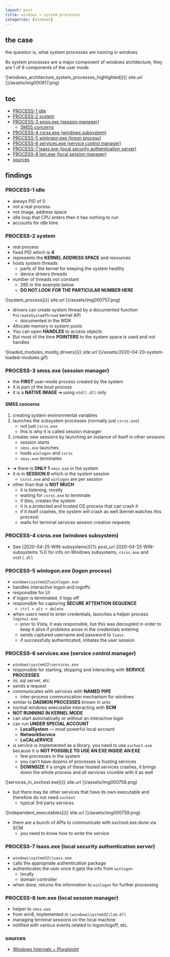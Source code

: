 ```yaml
---
layout: post
title: windows > system processes
categories: [windows]
---
```

## the case	
the question is, what system processes are running in windows

8x system processes are a major component of windows architecture, they are 1 of 6 components of the user mode

![windows_architecture_system_processes_highlighted]({{ site.url }}/assets/img000817.png)

## toc
<!-- TOC -->

- [PROCESS-1 idle](#process-1-idle)
- [PROCESS-2 system](#process-2-system)
- [PROCESS-3 smss.exe (session manager)](#process-3-smssexe-session-manager)
    - [SMSS concerns](#smss-concerns)
- [PROCESS-4 csrss.exe (windows subsystem)](#process-4-csrssexe-windows-subsystem)
- [PROCESS-5 winlogon.exe (logon process)](#process-5-winlogonexe-logon-process)
- [PROCESS-6 services.exe (service control manager)](#process-6-servicesexe-service-control-manager)
- [PROCESS-7 lsass.exe (local security authentication server)](#process-7-lsassexe-local-security-authentication-server)
- [PROCESS-8 lsm.exe (local session manager)](#process-8-lsmexe-local-session-manager)
- [sources](#sources)

<!-- /TOC -->

## findings
### PROCESS-1 idle
* always PID of 0
* not a real process
* not image, address space
* idle loop that CPU enters then it has nothing to run
* accounts for idle time

### PROCESS-2 system
* real process
* fixed PID which is **4**
* represents the **KERNEL ADDRESS SPACE** and resources
* hosts system threads
    * parts of the kernel for keeping the system healthy
    * device drivers threads
* number of threads not constant
    * 265 in the example below
    * **DO NOT LOOK FOR THE PARTICULAR NUMBER HERE**

![system_process]({{ site.url }}/assets/img000757.png)

* drivers can create system thread by a documented function `PsCreateSystemThread` kernel API 
    * documented in the WDK
* Allocate memory in system pools
* You can open **HANDLES** to access objects
* But most of the time **POINTERS** to the system space is used and not handles

![loaded_modules_mostly_drivers]({{ site.url }}/assets/2020-04-20-system-loaded-modules.gif)

### PROCESS-3 smss.exe (session manager)
* the **FIRST** user-mode process created by the system
* it is part of the boot process
* it is a **NATIVE IMAGE** ➔ using `ntdll.dll` only 

#### SMSS concerns
1. creating system environmental variables
2. launches the subsystem processes (normally just `csrss.exe`)
    * not just `csrss.exe`  
    * this is why it is called session manager
3. creates new sessions by launching an instance of itself in other sessions
    * session starts
    * `smss.exe` launches
    * loads `winlogon` and `csrss`
    * `smss.exe` terminates
* ➔ there is **ONLY 1** `smss.exe` in the system
* it is in **SESSION 0** which is the system session
    * `csrss.exe` and `winlogon` are per session
* other than that is **NOT MUCH**
    * it is listening, mostly
    * waiting for `csrss.exe` to terminate
    * if dies, creates the system
    * it is a protected and trusted OS process that can crash it
    * if it itself crashes, the system will crash as well (kernel watches this process)
    * waits for terminal services session creation requests

### PROCESS-4 csrss.exe (windows subsystem)
* See [2020-04-25-WIN-subsystems]({% post_url 2020-04-25-WIN-subsystems %}) for info on Windows subsystems, `csrss.exe` and `ntdll.dll` 


### PROCESS-5 winlogon.exe (logon process)
* `windows\system32\winlogon.exe`
* handles interactive logon and logoffs
* responsible for UI 
* if logon is terminated, it logs off 
* responsible for capturing **SECURE ATTENTION SEQUENCE**
    * `ctrl + alt + delete`
* when users need to enter credentials, launches a helper process `loginui.exe`
    * prior to Vista, it was responsible, but this was decoupled in order to keep it alive if problems arose in the credentials entering
    * sends captured username and password to `lsass`
    * if successfully authenticated, initiates the user session

### PROCESS-6 services.exe (service control manager)
* `windows\system32\services.exe`
* responsible for starting, stopping and interacting with **SERVICE PROCESSES**
* iis, sql server, etc.
* sends a request 
* communicates with services with **NAMED PIPE**
    * inter-process communication mechanism for windows
* similar to **DAEMON PROCESSES** known in unix
* normal windows executable interacting with **SCM**
* **NOT RUNNING IN KERNEL MODE**
* can start automatically or without an interactive login
* can run **UNDER SPECIAL ACCOUNT**
    * **LocalSystem** — most powerful local account
    * **NetworkService**
    * **LoCALsERVICE**
* is service is implemented as a library, you need to use `svchost.exe` because it is **NOT POSSIBLE TO USE AN EXE INSIDE AN EXE**
    * few processes in the system
    * you can't have dozens of processes is hosting services
    * **DOWNSIZE** if a single of these hosted services crashes, it brings down the whole process and all services crumble with it as well


![services_in_svchost.exe]({{ site.url }}/assets/img000758.png)

* but there may be other services that have its own executable and therefore do not need `svchost`
    * typical 3rd party services

![independent_executables]({{ site.url }}/assets/img000759.png)

* there are a bunch of APIs to communicate with svchost.exe done via SCM
    * you need to know how to write the service

### PROCESS-7 lsass.exe (local security authentication server)
* `windows\system32\lsass.exe`
* calls the appropriate authentication package
* authenticates the user once it gets the info from `winlogon`
    * locally
    * domain controller
* when done, returns the information to `winlogon` for further processing

### PROCESS-8 lsm.exe (local session manager)
* helper to `smss.exe`
* from win8, implemented in `\windows\system32\lsm.dll`
* managing terminal sessions on the local machine
* notified with various events related to logon/logoff, etc.

### sources
* [Windows Internals ~ Pluralsight](https://app.pluralsight.com/library/courses/windows-internals/table-of-contents)